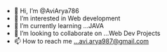 - 👋 Hi, I’m @AviArya786
- 👀 I’m interested in Web development
- 🌱 I’m currently learning ...JAVA
- 💞️ I’m looking to collaborate on ...Web Dev Projects
- 📫 How to reach me ...avi.arya987@gmail.com

<!---
AviArya987/AviArya987 is a ✨ special ✨ repository because its `README.md` (this file) appears on your GitHub profile.
You can click the Preview link to take a look at your changes.
--->
